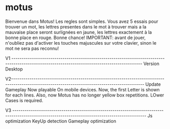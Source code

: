 # motus

Bienvenue dans Motus!
Les regles sont simples. Vous avez 5 essais pour trouver un mot, les lettres presentes dans le mot à trouver mais a la mauvaise place seront surlignées en jaune, les lettres exactement à la bonne place en rouge. Bonne chance!
IMPORTANT: avant de jouer, n'oubliez pas d'activer les touches majuscules sur votre clavier, sinon le mot ne sera pas reconnu!

V1 ----------------------------------------------------------------------------------------------------------------------------------------------
Version Desktop

V2-----------------------------------------------------------------------------------------------------------------------------------------------
Update Gameplay
Now playable On mobile devices.
Now, the first Letter is shown for each lines.
Also, now Motus has no longer yellow box repetitions.
LOwer Cases is required.

V3 -----------------------------------------------------------------------------------------------------------------------------------------------
Js optimization
KeyUp detection
Gameplay optimization
